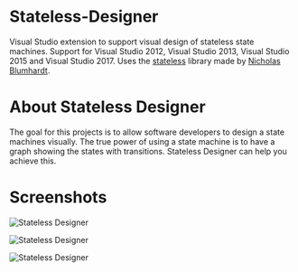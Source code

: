 # Stateless-Designer
Visual Studio extension to support visual design of stateless state machines. Support for Visual Studio 2012, Visual Studio 2013, Visual Studio 2015 and Visual Studio 2017. Uses the [stateless](https://github.com/nblumhardt) library made by [Nicholas Blumhardt](https://github.com/nblumhardt).

# About Stateless Designer
The goal for this projects is to allow software developers to design a state machines visually. The true power of using a state machine is to have a graph showing the states with transitions. Stateless Designer can help you achieve this.

# Screenshots
![Stateless Designer](/images/Screen1.PNG "Stateless Designer")

![Stateless Designer](/images/Screen3.PNG "Stateless Designer")

![Stateless Designer](/images/Screen2.PNG "Stateless Designer")
